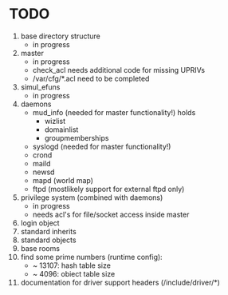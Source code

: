 # TODO

1. base directory structure
    - in progress
1. master
    - in progress
    - check_acl needs additional code for missing UPRIVs
    - /var/cfg/*.acl need to be completed
1. simul_efuns
    - in progress
1. daemons
    - mud_info (needed for master functionality!)
        holds
        - wizlist
        - domainlist
        - groupmemberships
    - syslogd (needed for master functionality!)
    - crond
    - maild
    - newsd
    - mapd (world map)
    - ftpd (mostlikely support for external ftpd only)
1. privilege system (combined with daemons)
    - in progress
    - needs acl's for file/socket access inside master
1. login object
1. standard inherits
1. standard objects
1. base rooms
1. find some prime numbers (runtime config):
    - ~ 13107: hash table size
    - ~  4096: obiect table size
1. documentation for driver support headers (/include/driver/*)
